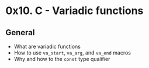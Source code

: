 # 0x10. C - Variadic functions
## General
* What are variadic functions
* How to use `va_start`, `va_arg`, and `va_end` macros
* Why and how to the `const` type qualifier
